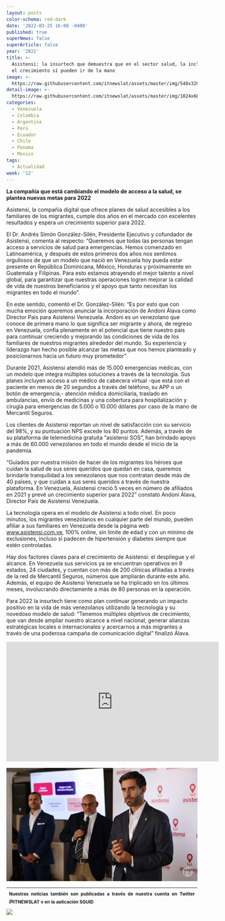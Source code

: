 ```yaml
---
layout: posts
color-schema: red-dark
date: '2022-03-25 16:08 -0400'
published: true
superNews: false
superArticle: false
year: '2022'
title: >-
  Asistensi: la insurtech que demuestra que en el sector salud, la inclusión y
  el crecimiento sí pueden ir de la mano
image: >-
  https://raw.githubusercontent.com/itnewslat/assets/master/img/540x320/Asistensi-p.jpg
detail-image: >-
  https://raw.githubusercontent.com/itnewslat/assets/master/img/1024x680/Asistensi-g.jpg
categories:
  - Venezuela
  - Colombia
  - Argentina
  - Perú
  - Ecuador
  - Chile
  - Panama
  - Mexico
tags:
  - Actualidad
week: '12'
---
```

**La compañía que está cambiando el modelo de acceso a la salud, se plantea nuevas metas para 2022**

Asistensi, la compañía digital que ofrece planes de salud accesibles a los familiares de los migrantes, cumple dos años en el mercado con excelentes resultados y espera un crecimiento superior para 2022. 

El Dr. Andrés Simón González-Silén, Presidente Ejecutivo y cofundador de Asistensi, comenta al respecto: “Queremos que todas las personas tengan acceso a servicios de salud para emergencias. Hemos comenzado en Latinoamérica, y después de estos primeros dos años nos sentimos orgullosos de que un modelo que nació en Venezuela hoy pueda estar presente en República Dominicana, México, Honduras y próximamente en Guatemala y Filipinas. Para esto estamos atrayendo el mejor talento a nivel global, para garantizar que nuestras operaciones logren mejorar la calidad de vida de nuestros beneficiarios y el apoyo que tanto necesitan los migrantes en todo el mundo”. 

En este sentido, comentó el Dr. González-Silén: “Es por esto que con mucha emoción queremos anunciar la incorporación de Andoni Álava como Director País para Asistensi Venezuela. Andoni es un venezolano que conoce de primera mano lo que significa ser migrante y ahora, de regreso en Venezuela, confía plenamente en el potencial que tiene nuestro país para continuar creciendo y mejorando las condiciones de vida de los familiares de nuestros migrantes alrededor del mundo. Su experiencia y liderazgo han hecho posible alcanzar las metas que nos hemos planteado y posicionarnos hacia un futuro muy prometedor”. 

Durante 2021, Asistensi atendió más de 15.000 emergencias médicas, con un modelo que integra múltiples soluciones a través de la tecnología. Sus planes incluyen acceso a un médico de cabecera virtual -que está con el paciente en menos de 20 segundos a través del teléfono, su APP o un botón de emergencia,- atención médica domiciliaria, traslado en ambulancias, envío de medicinas y una cobertura para hospitalización y cirugía para emergencias de 5.000 o 10.000 dólares por caso de la mano de Mercantil Seguros. 

Los clientes de Asistensi reportan un nivel de satisfacción con su servicio del 98%, y su puntuación NPS excede los 80 puntos. Además, a través de su plataforma de telemedicina gratuita “asistensi SOS”, han brindado apoyo a más de 60.000 venezolanos en todo el mundo desde el inicio de la pandemia. 

“Guiados por nuestra misión de hacer de los migrantes los héroes que cuidan la salud de sus seres queridos que quedan en casa, queremos brindarle tranquilidad a los venezolanos que nos contratan desde más de 40 países, y que cuidan a sus seres queridos a través de nuestra plataforma. En Venezuela, Asistensi creció 5 veces en número de afiliados en 2021 y prevé un crecimiento superior para 2022” constató Andoni Álava, Director País de Asistensi Venezuela.  

La tecnología opera en el modelo de Asistensi a todo nivel. En poco minutos, los migrantes venezolanos en cualquier parte del mundo, pueden afiliar a sus familiares en Venezuela desde la página web www.asistensi.com.ve, 100% online, sin límite de edad y con un mínimo de exclusiones, incluso si padecen de hipertensión y diabetes siempre que estén controladas. 

Hay dos factores claves para el crecimiento de Asistensi: el despliegue y el alcance. En Venezuela sus servicios ya se encuentran operativos en 9 estados, 24 ciudades, y cuentan con más de 200 clínicas afiliadas a través de la red de Mercantil Seguros, números que ampliarán durante este año. Además, el equipo de Asistensi Venezuela se ha triplicado en los últimos meses, involucrando directamente a más de 80 personas en la operación. 

Para 2022 la insurtech tiene como plan continuar generando un impacto positivo en la vida de más venezolanos utilizando la tecnología y su novedoso modelo de salud: “Tenemos múltiples objetivos de crecimiento, que van desde ampliar nuestro alcance a nivel nacional, generar alianzas estratégicas locales e internacionales y acercarnos a más migrantes a través de una poderosa campaña de comunicación digital” finalizó Álava.

<iframe width="560" height="315" src="https://www.youtube.com/embed/aTlt9ZqExcI" title="YouTube video player" frameborder="0" allow="accelerometer; autoplay; clipboard-write; encrypted-media; gyroscope; picture-in-picture" allowfullscreen></iframe>

![](https://raw.githubusercontent.com/itnewslat/assets/master/img/540x320/Asistensi-p.jpg)

<table style="height: 42px;" width="569">
<tbody>
<tr>
<td style="text-align: justify;"><sub><strong>Nuestras noticias también son publicadas a través de nuestra cuenta en Twitter <a href="https://twitter.com/itnewslat?lang=es">@ITNEWSLAT</a> y en la aplicación <a href="https://squidapp.co/en/">SQUID</a></strong></sub></td>
</tr>
</tbody>
</table>

<img src="https://tracker.metricool.com/c3po.jpg?hash=56f88a41e39ab42c063cc51676587a04"/>
